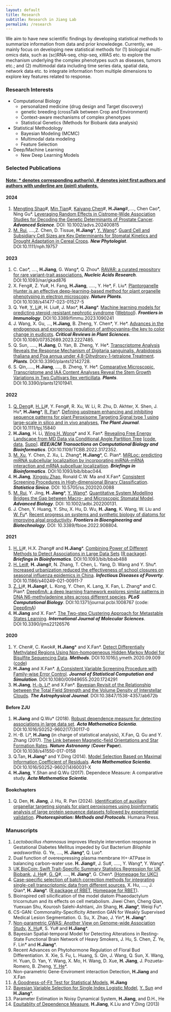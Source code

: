 ```yaml
---
layout: default
title: Research
subtitle: Research in Jiang Lab
permalink: /research
---
```

We aim to have new scientific findings by developing statistical methods to summarize information from data and prior knowledege. Currently, we mainly focus on developing new statistical methods for (1) biological multi-omics data, such as (sc)RNA-seq, chip-seq, xWAS etc. to explore the mechanism underlying the complex phenotypes such as diseases, tumors etc.; and (2) multimodal data including time series data, spatial data, network data etc. to integrate information from multiple dimensions to explore key features related to response.

### Research Interests 
- Computational Biology
    - personalized medicine (drug design and Target discovery)
    - genetic breeding (crossTalk between Crop and Environment)
    - Context-aware mechanisms of complex phenotypes
    - Statistical Genetics (Methods for Biobank data analysis)
- Statistical Methodology
    - Bayesian Modeling (MCMC)
    - Multimodal data modeling
    - Feature Selection
- Deep/Machine Learning
    - New Deep Learning Models

### Selected Publications 
#### [Note: \* denotes corresponding author(s), \# denotes joint first authors and authors with underline are (joint) students.](/resources)
#### 2024
1. <u>Mengting Shao</u>\#, <u>Min Tian</u>\#, <u>Kaiyang Chen</u>\#, **H.Jiang**\#,...., Chen Cao\*, Ning Gu\*. [Leveraging Random Effects in Cistrome-Wide Association Studies for Decoding the Genetic Determinants of Prostate Cancer](http://doi.org/10.1002/advs.202400815). ***Advanced Science***. DOI: 10.1002/advs.202400815
1. <u>M. Rui</u>, ....,Z. Chen, D. Tissue, **H.Jiang**\*, [Y. Wang\*](https://person.zju.edu.cn/wangyz). [Guard Cell and Subsidiary Cell Sizes are Key Determinants for Stomatal Kinetics and Drought Adaptation in Cereal Crops](https://nph.onlinelibrary.wiley.com/doi/full/10.1111/nph.19757). ***New Phytologist***. DOI:10.1111/nph.19757

#### 2023
1. C. Cao\*, ...., **H.Jiang**, G. Wang\*, Q. Zhou\*. [RAVAR: a curated repository for rare variant-trait associations.](https://academic.oup.com/nar/advance-article/doi/10.1093/nar/gkad876/7311081?login=true) ***Nucleic Acids Research***. DOI:10.1093/nar/gkad876
1. X. Feng\#, Z. Yu\#, H. Fang, **H.Jiang**, ....., Y. He\*,  F. Liu\*. [Plantorganelle Hunter is an effective deep-learning-based method for plant organelle phenotyping in electron microscopy](https://www.nature.com/articles/s41477-023-01527-5). ***Nature Plants***. DOI:10.1038/s41477-023-01527-5
1. Q. Ye\#, <u>Y. Li</u>\#,  H. Liu\#, J. Mao\*, **H.Jiang**\*. [Machine learning models for predicting steroid⁃resistant nephrotic syndrome](https://www.frontiersin.org/articles/10.3389/fimmu.2023.1090241/full) ([Webtool](https://datalinkx.shinyapps.io/srns/)). ***Frontiers in Immunology***. DOI:10.3389/fimmu.2023.1090241
1. J. Wang, X. Gu, ..., **H.Jiang**, B. Zheng, Y. Chen\*, Y. He\*. [Advances in the endogenous and exogenous regulation of anthocyanins–the key to color change in eudicots](https://www.tandfonline.com/doi/full/10.1080/07352689.2023.2227485). ***Critical Reviews in Plant Sciences***. DOI:10.1080/07352689.2023.2227485.
1. Q. Sun, ....., **H.Jiang**, D. Yan, B. Zheng, Y. He\*. [Transcriptome Analysis Reveals the Response Mechanism of Digitaria sanguinalis, Arabidopsis thaliana and Poa annua under 4,8-Dihydroxy-1-tetralone Treatment](https://www.mdpi.com/2223-7747/12/14/2728/review_report). ***Plants***. DOI:10.3390/plants12142728.
1. S. Qin,....., **H.Jiang**, ...., B. Zheng, Y. He\*. [Comparative Microscopic, Transcriptome and IAA Content Analyses Reveal the Stem Growth Variations in Two Cultivars Ilex verticillata](https://www.mdpi.com/2223-7747/12/10/1941). ***Plants***. DOI:10.3390/plants12101941.

#### 2022
1. <u>Q. Deng</u>\#, <u> H. Li</u>\#, Y. Feng\#, R. Xu, W. Li, R. Zhu, D. Akhter, X. Shen, J. Hu\*, **H.Jiang**\*, [R. Pan](https://person.zju.edu.cn/panr)\*. [Defining upstream enhancing and inhibiting sequence patterns for plant Peroxisome Targeting Signal type 1 using large-scale in silico and in vivo analyses.](https://onlinelibrary.wiley.com/doi/10.1111/tpj.15840) ***The Plant Journal***. DOI:10.1111/tpj.15840
1. **H.Jiang**, H. Li, [Wing H. Wong](https://biox.stanford.edu/people/wing-wong)\* and X. Fan\*. [Revealing Free Energy Landscape from MD Data via Conditional Angle Partition Tree](https://ieeexplore.ieee.org/abstract/document/9767706) [[code](/resources/capt.zip), [data](/resources/ala-traj.zip), [Supp](/resources/capt-supp.pdf)]. ***IEEE/ACM Transactions on Computational Biology and Bioinformatics***. DOI:10.1109/TCBB.2022.3172352.
1. <u>M. Xu</u>, Y. Chen, Z. Xu, L. Zhang\*, **H.Jiang**\*, C. Pian\*. [MiRLoc: predicting miRNA subcellular localizaition by incorporating miRNA-mRNA interaction and mRNA subcelluar localizaition](https://academic.oup.com/bib/advance-article-abstract/doi/10.1093/bib/bbac044/6532537). ***Briefings in Bioinformatics***. DOI:10.1093/bib/bbac044.
1. **H.Jiang**, [Xingqiu Zhao](https://www.polyu.edu.hk/ama/staff/zhaoxq/index.html), Ronald C.W. Ma and X.Fan\*. [Consistent Screening Procedures in High-dimensional Binary Classification](http://www3.stat.sinica.edu.tw/preprint/SS-2020-0088_Preprint.pdf). ***Statistica Sinica***. DOI: 10.5705/ss.202020.0088
1. <u>M. Rui</u>, Y. Jing, **H. Jiang**\*, [Y. Wang\*](https://person.zju.edu.cn/wangyz). [Quantitative System Modelling Bridges the Gap between Macro- and Microscopic Stomatal Model](https://onlinelibrary.wiley.com/doi/10.1002/adbi.202200131). ***Advanced Biology***. DOI: 10.1002/adbi.202200131.
1. J. Chen, Y. Huang, Y. Shu, X. Hu, D. Wu, **H. Jiang**, K. Wang, W. Liu and [W. Fu](https://person.zju.edu.cn/0019229)\*. [Recent progress on systems and synthetic biology of diatoms for improving algal productivity](https://www.frontiersin.org/journals/bioengineering-and-biotechnology/articles/10.3389/fbioe.2022.908804/full). ***Frontiers in Bioengineering and Biotechnology***. DOI: 10.3389/fbioe.2022.908804.

#### 2021
1. <u>H. Li</u>\#, H.X. Zhang\# and **H.Jiang**\*. [Combining Power of Different Methods to Detect Associations in Large Data Sets](https://academic.oup.com/bib/advance-article/doi/10.1093/bib/bbab488/6447432) [[R package](/resources/DM.zip)]. ***Briefings in Bioinformatics***. DOI:10.1093/bib/bbab488
1. [H. Lei\#](https://person.zju.edu.cn/0018217), **H. Jiang**\#, N. Zhang, T. Chen, L. Yang, D. Wang and Y. Shu\*. [Increased urbanization reduced the effectiveness of school closures on seasonal influenza epidemics in China](https://idpjournal.biomedcentral.com/articles/10.1186/s40249-021-00911-7). ***Infectious Diseases of Poverty***. DOI:10.1186/s40249-021-00911-7
1. <u>Z. Li</u>\#, **H.Jiang**\#, L. Kong, Y. Chen, K. Lang, X. Fan, L. Zhang\* and C. Pian\*. [Deep6mA: a deep learning framework explores similar patterns in DNA N6-methyladenine sites across different species]( https://doi.org/10.1371/journal.pcbi.1008767). ***PLoS Computational Biology***. DOI:10.1371/journal.pcbi.1008767 (code: [Deep6mA](http://www.pianlab.cn/deep6ma/))
1. **H.Jiang** and X. Fan\*. [The Two-step Clustering Approach for Metastable States Learning](https://www.mdpi.com/1422-0067/22/12/6576). ***International Journal of Molecular Sciences***. DOI:10.3390/ijms22126576

#### 2020
1. Y. Chen\#, C. Kwok\#, **H.Jiang**\* and X.Fan\*. [Detect Differentially Methylated Regions Using Non-homogeneous Hidden Markov Model for Bisulfite Sequencing Data](https://doi.org/10.1016/j.ymeth.2020.09.009). ***Methods***. DOI:10.1016/j.ymeth.2020.09.009 ([code](/resources/BSDMR.zip))
1. **H.Jiang** and X.Fan\*. [A Consistent Variable Screening Procedure with Family-wise Error Control](https://doi.org/10.1080/00949655.2020.1724291). ***Journal of Statistical Computation and Simulation***. DOI:10.1080/00949655.2020.1724291
1. **H.Jiang**, [H.-b. Li\*](http://www.phy.cuhk.edu.hk/new/people/teaching/hbli.html) and X.Fan\*. [Bayesian Revisit of the Relationship between the Total Field Strength and the Volume Density of Interstellar Clouds](https://doi.org/10.3847/1538-4357/ab672b). ***The Astrophysical Journal***. DOI:10.3847/1538-4357/ab672b

#### Before ZJU
1. **H.Jiang** and Q.Wu\* (2018). [Robust dependence measure for detecting associations in large data set](https://doi.org/10.1016/S0252-9602(17)30117-0). ***Acta Mathematica Scientia***. DOI:10.1016/S0252-9602(17)30117-0
1. H.-B. Li\*, **H.Jiang** (in charge of statistical analysis), X.Fan, Q. Gu and Y. Zhang (2017). [The Link between Magnetic-field Orientations and Star Formation Rates](https://doi.org/10.1038/s41550-017-0158). ***Nature Astronomy*** (**Cover Paper**). DOI:10.1038/s41550-017-0158
1. Q.Tan, **H.Jiang**\* and Y.Ding (2014). [Model Selection Based on Maximal Information Coefficient of Residuals](https://doi.org/10.1016/S0252-9602(14)60031-X). ***Acta Mathematica Scientia***. DOI:10.1016/S0252-9602(14)60031-X
1. **H.Jiang**, Y.Shan and Q.Wu (2017). Dependece Measure: A comparative study. ***Acta Mathematica Scientia***.

#### Bookchapters
1. Q. Den, **H. Jiang**, J. Hu, R. Pan (2024). [Identification of auxiliary organellar targeting signals for plant peroxisomes using bioinformatic analysis of large protein sequence datasets followed by experimental validation](https://doi.org/10.1007/978-1-0716-3802-6). ***Photorespiration: Methods and Protocols***. Humana Press.

### Manuscripts 
1. *Lactobacillus rhamnosus* improves lifestyle intervention response in Gestational Diabetes Mellitus impeded by Gut Bacterium *Bilophila wadsworthia*. G. Ye, ...., **H. Jiang**\*, Q. Luo\*.
1. Dual function of overexpressing plasma membrane H+-ATPase in balancing carbon-water use. **H. Jiang**\#, J. Su\#, ....., Y. Wang\*, Y. Wang\*.
1. [UK BioCoin: Swift Trait-Specific Summary Statistics Regression for UK Biobank.](https://biorxiv.org/cgi/content/short/2024.04.12.589273v1) <u>J. He</u>\#, <u>G. Q</u>\#, ...., **H. Jiang**\*, G. Chen\*. [(Homepage for UKC)](https://github.com/Ttttt47/UKBioCoin)
1.  [Case-specific selection of batch correction methods for integrating single-cell transcriptomic data from different sources.](https://biorxiv.org/cgi/content/short/2024.05.26.595911v1) X. Hu, ...., J. Qian\*, **H. Jiang**\*. ([R package of RBET](/resources/RBET_0.1.0.zip), [Homepage for RBET](https://github.com/zlyx26/RBET)).
1. Bioinspired cell silicification of the model diatom Phaeodactylum tricornutum and its effects on cell metabolism. Jiwei Chen, Cheng Qian, Yuexuan Shu, Kourosh Salehi-Ashtiani, Jin Shang, **H. Jiang**\*, Weiqi Fu\*.
1. CS-GAN: Commonality-Specificity Attention GAN for Weakly Supervised Medical Lesion Segmentation. G. Su, X. Zhao, J. Yin\*, **H. Jiang**\*.
1. [Non-parametric GWAS: Another View on Genome-wide Association Study.](https://www.biorxiv.org/content/10.1101/2022.11.11.516099v1) <u>X. Hu</u>\#, S. Yu\# and **H.Jiang**\*.
1. Bayesian Spatial-temporal Model for Detecting Alterations in Resting-State Functional Brain Network of Heavy Smokers, J. Hu, S. Chen, Z. Ye, F. Lin\* and **H.Jiang**\*.
1. Recent Advances on Phytohormone Regulation of Floral Bud Differentiation. X. Xie, S. Fu, L. Huang, S. Qin, J. Wang, Q. Sun, X. Wang, H. Yuan, D. Yan, Y. Wang, X. Mo, H. Wang, D. Xue, **H. Jiang**, J. Pozueta-Romero, B. Zheng, [Y. He](https://sky.zafu.edu.cn/info/1222/8304.htm)\*.
1. Non-parametric Gene-Enviroment interaction Detection, **H.Jiang** and X.Fan
1. [A Goodness-of-Fit Test for Statistical Models](https://arxiv.org/pdf/2006.08864.pdf), **H.Jiang**
1. [Bayesian Variable Selection for Single Index Logistic Model](https://arxiv.org/pdf/2012.06199.pdf), <u>Y. Sun</u> and **H.Jiang**\*.
1. Parameter Estimation in Noisy Dynamical System, **H.Jiang**, and  D.H., He
1. [Equitablity of Dependence Measure](https://arxiv.org/pdf/1501.02102.pdf), **H.Jiang**, K.Liu and Y.Ding (2013)
